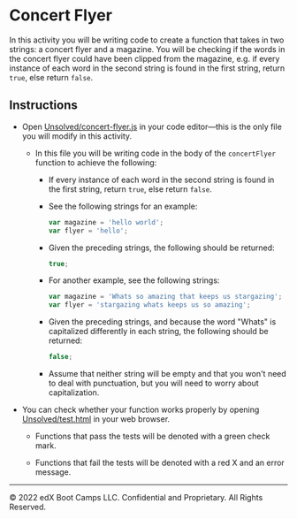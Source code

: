 # Concert Flyer

In this activity you will be writing code to create a function that takes in two strings: a concert flyer and a magazine. You will be checking if the words in the concert flyer could have been clipped from the magazine, e.g. if every instance of each word in the second string is found in the first string, return `true`, else return `false`.

## Instructions

* Open [Unsolved/concert-flyer.js](Unsolved/concert-flyer.js) in your code editor&mdash;this is the only file you will modify in this activity.

  * In this file you will be writing code in the body of the `concertFlyer` function to achieve the following:

    * If every instance of each word in the second string is found in the first string, return `true`, else return `false`.

    * See the following strings for an example:

      ```js
      var magazine = 'hello world';
      var flyer = 'hello';
      ```

    * Given the preceding strings, the following should be returned:

      ```js
      true;
      ```

    * For another example, see the following strings:

      ```js
      var magazine = 'Whats so amazing that keeps us stargazing';
      var flyer = 'stargazing whats keeps us so amazing';
      ```

    * Given the preceding strings, and because the word "Whats" is capitalized differently in each string, the following should be returned:

      ```js
      false;
      ```

    * Assume that neither string will be empty and that you won't need to deal with punctuation, but you will need to worry about capitalization.

* You can check whether your function works properly by opening [Unsolved/test.html](Unsolved/test.html) in your web browser.

  * Functions that pass the tests will be denoted with a green check mark.

  * Functions that fail the tests will be denoted with a red X and an error message.


---
© 2022 edX Boot Camps LLC. Confidential and Proprietary. All Rights Reserved.